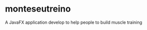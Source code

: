 monteseutreino
==============

A JavaFX application develop to help people to build muscle training
